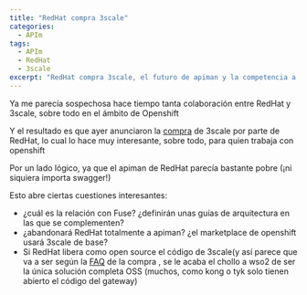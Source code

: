 ```yaml
---
title: "RedHat compra 3scale"
categories:
  - APIm
tags:
  - APIm
  - RedHat
  - 3scale
excerpt: "RedHat compra 3scale, el futuro de apiman y la competencia a WSO2"
---
```


Ya me parecía sospechosa hace tiempo tanta colaboración entre RedHat y 3scale, sobre todo en el ámbito de Openshift 

Y el resultado es que ayer anunciaron la [compra](https://www.redhat.com/en/about/press-releases/red-hat-acquire-api-management-leader-3scale) de 3scale por parte de RedHat, lo cual lo hace muy interesante, sobre todo, para quien trabaja con openshift

Por un lado lógico, ya que el apiman de RedHat parecía bastante pobre (¡ni siquiera importa swagger!) 

Esto abre ciertas cuestiones interesantes:
- ¿cuál es la relación con Fuse? ¿definirán unas guías de arquitectura en las que se complementen?
- ¿abandonará RedHat totalmente a apiman? ¿el marketplace de openshift usará 3scale de base?
- Si RedHat libera como open source el código de 3scale(y así parece que va a ser según la [FAQ](https://www.redhat.com/en/about/blog/faq-red-hat-acquire-3scale?utm_campaign=twitter&utm_source=twitter&utm_medium=social) de la compra , se le acaba el chollo a wso2 de ser la única solución completa OSS (muchos, como kong o tyk solo tienen abierto el código del gateway)
